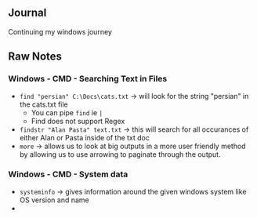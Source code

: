 ## Journal
Continuing my windows journey

## Raw Notes
### Windows - CMD - Searching Text in Files
- ```find "persian" C:\Docs\cats.txt``` -> will look for the string "persian" in the cats.txt file
	- You can pipe ```find``` ie ```|```
	- Find does not support Regex
- ```findstr "Alan Pasta" text.txt``` -> this will search for all occurances of either Alan or Pasta inside of the txt doc
- ```more``` -> allows us to look at big outputs in a more user friendly method by allowing us to use arrowing to paginate through the output.

### Windows - CMD - System data
- ```systeminfo``` -> gives information around the given windows system like OS version and name
- 